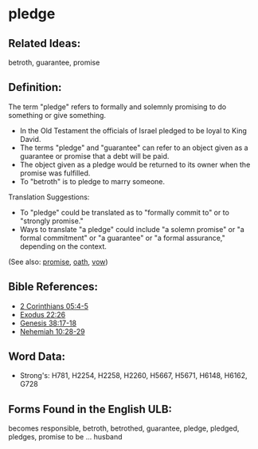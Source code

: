 # pledge

## Related Ideas:

betroth, guarantee, promise

## Definition:

The term "pledge" refers to formally and solemnly promising to do something or give something.

* In the Old Testament the officials of Israel pledged to be loyal to King David.
* The terms "pledge" and "guarantee" can refer to an object given as a guarantee or promise that a debt will be paid.
* The object given as a pledge would be returned to its owner when the promise was fulfilled.
* To "betroth" is to pledge to marry someone.

Translation Suggestions:

* To "pledge" could be translated as to "formally commit to" or to "strongly promise."
* Ways to translate "a pledge" could include "a solemn promise" or "a formal commitment" or "a guarantee" or "a formal assurance," depending on the context.

(See also: [promise](../kt/promise.md), [oath](../other/oath.md), [vow](../kt/vow.md))

## Bible References:

* [2 Corinthians 05:4-5](rc://en/tn/help/2co/05/04)
* [Exodus 22:26](rc://en/tn/help/exo/22/26)
* [Genesis 38:17-18](rc://en/tn/help/gen/38/17)
* [Nehemiah 10:28-29](rc://en/tn/help/neh/10/28)

## Word Data:

* Strong's: H781, H2254, H2258, H2260, H5667, H5671, H6148, H6162, G728

## Forms Found in the English ULB:

becomes responsible, betroth, betrothed, guarantee, pledge, pledged, pledges, promise to be ... husband
